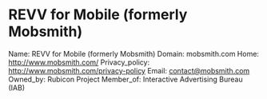 
# REVV for Mobile (formerly Mobsmith)

Name: REVV for Mobile (formerly Mobsmith)
Domain: mobsmith.com
Home: http://www.mobsmith.com/
Privacy_policy: http://www.mobsmith.com/privacy-policy
Email: contact@mobsmith.com
Owned_by: Rubicon Project
Member_of: Interactive Advertising Bureau (IAB)
